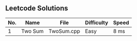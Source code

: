 ## Leetcode Solutions
| No.   | Name          | File    | Difficulty  | Speed |
| ------| -------------| ------------| -----------| -----|
| 1     | Two Sum      | TwoSum.cpp | Easy     | 8 ms  |